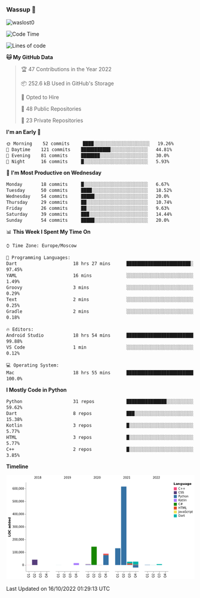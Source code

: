 ### Wassup 👋

<p align="left"> <img src="https://komarev.com/ghpvc/?username=waslost0" alt="waslost0" /></p>

<!--START_SECTION:waka-->
![Code Time](http://img.shields.io/badge/Code%20Time-1%2C638%20hrs%2044%20mins-blue)

![Lines of code](https://img.shields.io/badge/From%20Hello%20World%20I%27ve%20Written-1%20Million%20lines%20of%20code-blue)

**🐱 My GitHub Data** 

> 🏆 47 Contributions in the Year 2022
 > 
> 📦 252.6 kB Used in GitHub's Storage 
 > 
> 💼 Opted to Hire
 > 
> 📜 48 Public Repositories 
 > 
> 🔑 23 Private Repositories  
 > 
**I'm an Early 🐤** 

```text
🌞 Morning    52 commits     ████░░░░░░░░░░░░░░░░░░░░░   19.26% 
🌆 Daytime    121 commits    ███████████░░░░░░░░░░░░░░   44.81% 
🌃 Evening    81 commits     ███████░░░░░░░░░░░░░░░░░░   30.0% 
🌙 Night      16 commits     █░░░░░░░░░░░░░░░░░░░░░░░░   5.93%

```
📅 **I'm Most Productive on Wednesday** 

```text
Monday       18 commits     █░░░░░░░░░░░░░░░░░░░░░░░░   6.67% 
Tuesday      50 commits     ████░░░░░░░░░░░░░░░░░░░░░   18.52% 
Wednesday    54 commits     █████░░░░░░░░░░░░░░░░░░░░   20.0% 
Thursday     29 commits     ██░░░░░░░░░░░░░░░░░░░░░░░   10.74% 
Friday       26 commits     ██░░░░░░░░░░░░░░░░░░░░░░░   9.63% 
Saturday     39 commits     ███░░░░░░░░░░░░░░░░░░░░░░   14.44% 
Sunday       54 commits     █████░░░░░░░░░░░░░░░░░░░░   20.0%

```


📊 **This Week I Spent My Time On** 

```text
⌚︎ Time Zone: Europe/Moscow

💬 Programming Languages: 
Dart                     18 hrs 27 mins      ████████████████████████░   97.45% 
YAML                     16 mins             ░░░░░░░░░░░░░░░░░░░░░░░░░   1.49% 
Groovy                   3 mins              ░░░░░░░░░░░░░░░░░░░░░░░░░   0.29% 
Text                     2 mins              ░░░░░░░░░░░░░░░░░░░░░░░░░   0.25% 
Gradle                   2 mins              ░░░░░░░░░░░░░░░░░░░░░░░░░   0.18%

🔥 Editors: 
Android Studio           18 hrs 54 mins      █████████████████████████   99.88% 
VS Code                  1 min               ░░░░░░░░░░░░░░░░░░░░░░░░░   0.12%

💻 Operating System: 
Mac                      18 hrs 55 mins      █████████████████████████   100.0%

```

**I Mostly Code in Python** 

```text
Python                   31 repos            ███████████████░░░░░░░░░░   59.62% 
Dart                     8 repos             ███░░░░░░░░░░░░░░░░░░░░░░   15.38% 
Kotlin                   3 repos             █░░░░░░░░░░░░░░░░░░░░░░░░   5.77% 
HTML                     3 repos             █░░░░░░░░░░░░░░░░░░░░░░░░   5.77% 
C++                      2 repos             █░░░░░░░░░░░░░░░░░░░░░░░░   3.85%

```


**Timeline**

![Chart not found](https://raw.githubusercontent.com/waslost0/waslost0/master/charts/bar_graph.png) 


 Last Updated on 16/10/2022 01:29:13 UTC
<!--END_SECTION:waka-->

